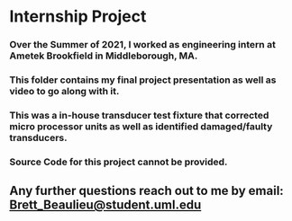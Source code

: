 # Internship Project
### Over the Summer of 2021, I worked as engineering intern at Ametek Brookfield in Middleborough, MA. 
### This folder contains my final project presentation as well as video to go along with it.
### This was a in-house transducer test fixture that corrected micro processor units as well as identified damaged/faulty transducers.

### Source Code for this project cannot be provided.

## Any further questions reach out to me by email: Brett_Beaulieu@student.uml.edu
